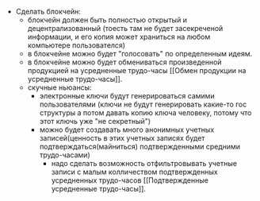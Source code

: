 
- Сделать блокчейн:
	- блокчейн должен быть полностью открытый и децентрализованный (тоесть там не будет засекреченой информации, и его копия может храниться на любом компьютере пользователся)
	- в блокчейне можно будет "голосовать" по определенным идеям.
	- в блокчейне можно будет обмениваться произведенной продукцией на усредненные трудо-часы [[Обмен продукции на усредненные трудо-часы]].
	- скучные ньюансы:
		- электронные ключи будут генерироваться самими пользователями (ключи не будут генерировать какие-то гос структуры а потом давать копию ключа человеку, потому что этот ключь уже "не секретный")
		- можно будет создавать много анонимных учетных записей(ценность в этих учетных записях будет подтверждаться(майниться) подтвержденными средними трудо-часами)
			- надо сделать возможность отфильтровывать учетные записи с малым колличеством подтвержденных усредненных трудо-часов [[Подтвержденные усредненные трудо-часы]].